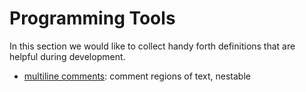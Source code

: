 # Programming Tools

In this section we would like to collect handy forth definitions
that are helpful during development. 

- [multiline comments](multiline-comments): comment regions of text, nestable
